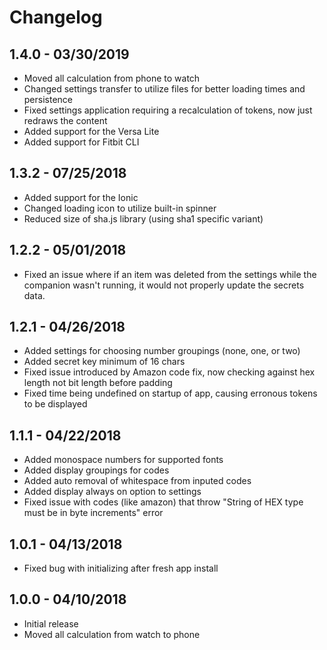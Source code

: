 # Changelog

## 1.4.0 - 03/30/2019

- Moved all calculation from phone to watch
- Changed settings transfer to utilize files for better loading times and persistence
- Fixed settings application requiring a recalculation of tokens, now just redraws the content
- Added support for the Versa Lite
- Added support for Fitbit CLI

## 1.3.2 - 07/25/2018

- Added support for the Ionic
- Changed loading icon to utilize built-in spinner
- Reduced size of sha.js library (using sha1 specific variant)

## 1.2.2 - 05/01/2018

- Fixed an issue where if an item was deleted from the settings while the companion wasn't running, it would not properly update the secrets data.

## 1.2.1 - 04/26/2018

- Added settings for choosing number groupings (none, one, or two)
- Added secret key minimum of 16 chars
- Fixed issue introduced by Amazon code fix, now checking against hex length not bit length before padding
- Fixed time being undefined on startup of app, causing erronous tokens to be displayed

## 1.1.1 - 04/22/2018

- Added monospace numbers for supported fonts
- Added display groupings for codes
- Added auto removal of whitespace from inputed codes
- Added display always on option to settings
- Fixed issue with codes (like amazon) that throw "String of HEX type must be in byte increments" error

## 1.0.1 - 04/13/2018

- Fixed bug with initializing after fresh app install

## 1.0.0 - 04/10/2018

- Initial release
- Moved all calculation from watch to phone


